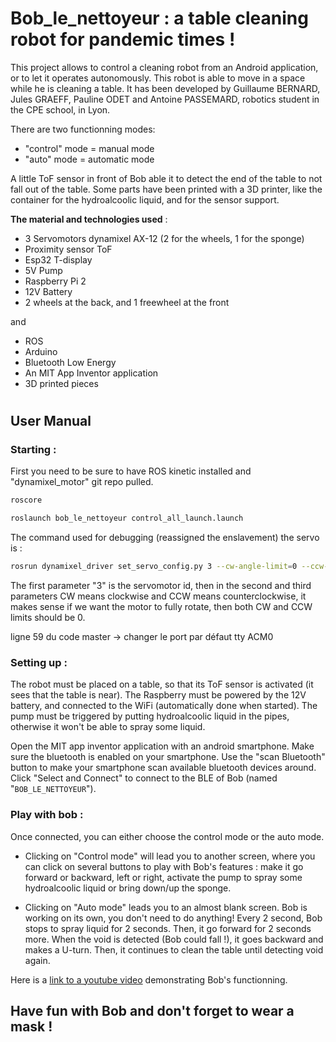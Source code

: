 # Bob_le_nettoyeur : a table cleaning robot for pandemic times ! 

This project allows to control a cleaning robot from an Android application, or to let it operates autonomously.
This robot is able to move in a space while he is cleaning a table.
It has been developed by Guillaume BERNARD, Jules GRAEFF, Pauline ODET and Antoine PASSEMARD, robotics student in the CPE school, in Lyon.


There are two functionning modes:
- "control" mode = manual mode
- "auto" mode = automatic mode

A little ToF sensor in front of Bob able it to detect the end of the table to not fall out of the table. Some parts have been printed with a 3D printer, like the container for the hydroalcoolic liquid, and for the sensor support.

**The material and technologies used** :
- 3 Servomotors dynamixel AX-12 (2 for the wheels, 1 for the sponge)
- Proximity sensor ToF
- Esp32 T-display
- 5V Pump
- Raspberry Pi 2
- 12V Battery
- 2 wheels at the back, and 1 freewheel at the front

and

- ROS
- Arduino
- Bluetooth Low Energy
- An MIT App Inventor application
- 3D printed pieces



#

## User Manual

### **Starting** :

First you need to be sure to have ROS kinetic installed and "dynamixel_motor" git repo pulled.


```bash
roscore
```

```bash
roslaunch bob_le_nettoyeur control_all_launch.launch
```

The command used for debugging (reassigned the enslavement) the servo is : 

```bash
rosrun dynamixel_driver set_servo_config.py 3 --cw-angle-limit=0 --ccw-angle-limit=0
```

The first parameter "3" is the servomotor id, then in the second and third parameters CW means clockwise and CCW means counterclockwise, it makes sense if we want the motor to fully rotate, then both CW and CCW limits should be 0.

ligne 59 du code master -> changer le port par défaut tty ACM0

### **Setting up** :

The robot must be placed on a table, so that its ToF sensor is activated (it sees that the table is near). The Raspberry must be powered by the 12V battery, and connected to the WiFi (automatically done when started). The pump must be triggered by putting hydroalcoolic liquid in the pipes, otherwise it won't be able to spray some liquid.

Open the MIT app inventor application with an android smartphone. Make sure the bluetooth is enabled on your smartphone. Use the "scan Bluetooth" button to make your smartphone scan available bluetooth devices around. Click "Select and Connect" to connect to the BLE of Bob (named "`BOB_LE_NETTOYEUR`").

### **Play with bob** :

Once connected, you can either choose the control mode or the auto mode. 

- Clicking on "Control mode" will lead you to another screen, where you can click on several buttons to play with Bob's features : make it go forward or backward, left or right, activate the pump to spray some hydroalcoolic liquid or bring down/up the sponge.

- Clicking on "Auto mode" leads you to an almost blank screen. Bob is working on its own, you don't need to do anything! Every 2 second, Bob stops to spray liquid for 2 seconds. Then, it go forward for 2 seconds more. When the void is detected (Bob could fall !), it goes backward and makes a U-turn. Then, it continues to clean the table until detecting void again.

Here is a [link to a youtube video] demonstrating Bob's functionning.

## Have fun with Bob and don't forget to wear a mask !

 [link to a youtube video]: <https://www.youtube.com/watch?v=yAvRzTUq35Y&fbclid=IwAR3IyhD5BtqVDrqxux6i4YPPpNvEkhpMLkPUr5UTj8BFtKCsn-m_kRZWYwU&ab_channel=GuillaumeBernard>






